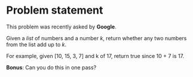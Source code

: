 Problem statement
=================
This problem was recently asked by **Google**.

Given a *list* of numbers and a number *k*, return whether any two numbers from the list add up to *k*.

For example, given [10, 15, 3, 7] and k of 17, return true since 10 + 7 is 17.

**Bonus**: Can you do this in one pass?